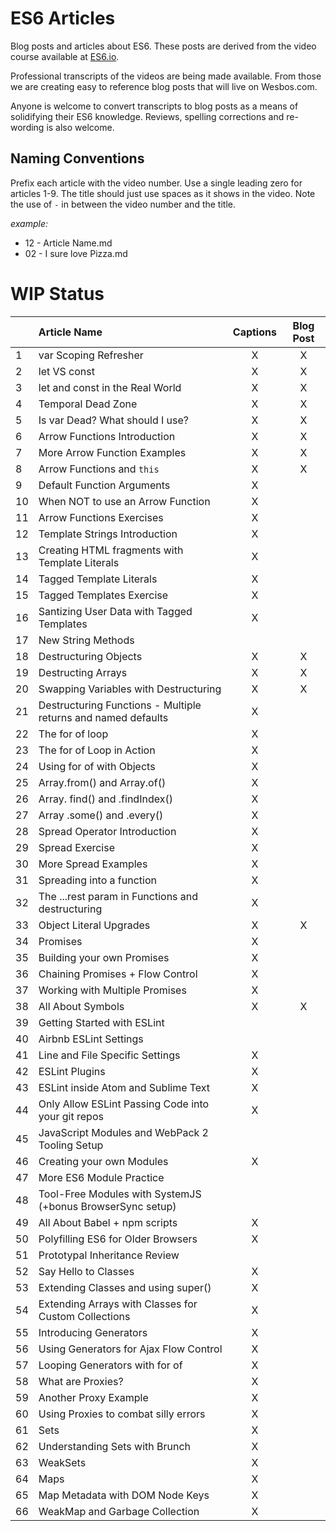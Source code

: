 # ES6 Articles

Blog posts and articles about ES6. These posts are derived from the video course available at [ES6.io](https://ES6.io).

Professional transcripts of the videos are being made available. From those we are creating easy to reference blog posts that will live on Wesbos.com. 

Anyone is welcome to convert transcripts to blog posts as a means of solidifying their ES6 knowledge. Reviews, spelling corrections and re-wording is also welcome.

## Naming Conventions

Prefix each article with the video number. Use a single leading zero for articles 1-9. The title should just use spaces as it shows in the video. Note the use of ` - ` in between the video number and the title.

_example:_

- 12 - Article Name.md 
- 02 - I sure love Pizza.md 


# WIP Status

|  | Article Name   |      Captions       |  Blog Post |
|----------|:-------------|:------:|:------:|
| 1 | var Scoping Refresher | X | X |
| 2 | let VS const | X | X |
| 3 | let and const in the Real World | X | X |
| 4 | Temporal Dead Zone | X | X |
| 5 | Is var Dead? What should I use? | X | X |
| 6 | Arrow Functions Introduction | X | X |
| 7 | More Arrow Function Examples | X | X |
| 8 | Arrow Functions and `this` | X | X |
| 9 | Default Function Arguments | X | |
| 10 | When NOT to use an Arrow Function | X | |
| 11 | Arrow Functions Exercises | X | |
| 12 | Template Strings Introduction | X | |
| 13 | Creating HTML fragments with Template Literals | X | |
| 14 | Tagged Template Literals | X | |
| 15 | Tagged Templates Exercise | X | |
| 16 | Santizing User Data with Tagged Templates | X | |
| 17 | New String Methods |  | |
| 18 | Destructuring Objects | X | X |
| 19 | Destructing Arrays | X | X |
| 20 | Swapping Variables with Destructuring | X | X |
| 21 | Destructuring Functions - Multiple returns and named defaults | X | |
| 22 | The for of loop | X | |
| 23 | The for of Loop in Action | X | |
| 24 | Using for of with Objects | X | |
| 25 | Array.from() and Array.of() | X | |
| 26 | Array. find() and .findIndex() | X | |
| 27 | Array .some() and .every() | X | |
| 28 | Spread Operator Introduction | X | |
| 29 | Spread Exercise | X | |
| 30 | More Spread Examples | X | |
| 31 | Spreading into a function | X | |
| 32 | The ...rest param in Functions and destructuring | X | |
| 33 | Object Literal Upgrades | X | X |
| 34 | Promises | X | |
| 35 | Building your own Promises | X | |
| 36 | Chaining Promises + Flow Control | X | |
| 37 | Working with Multiple Promises | X | |
| 38 | All About Symbols | X | X |
| 39 | Getting Started with ESLint |  | |
| 40 | Airbnb ESLint Settings |  | |
| 41 | Line and File Specific Settings | X | |
| 42 | ESLint Plugins | X | |
| 43 | ESLint inside Atom and Sublime Text | X | |
| 44 | Only Allow ESLint Passing Code into your git repos | X | |
| 45 | JavaScript Modules and WebPack 2 Tooling Setup |  | |
| 46 | Creating your own Modules | X | |
| 47 | More ES6 Module Practice |  | |
| 48 | Tool-Free Modules with SystemJS (+bonus BrowserSync setup) |  | |
| 49 | All About Babel + npm scripts | X | |
| 50 | Polyfilling ES6 for Older Browsers | X | |
| 51 | Prototypal Inheritance Review |  | |
| 52 | Say Hello to Classes | X | |
| 53 | Extending Classes and using super() | X | |
| 54 | Extending Arrays with Classes for Custom Collections | X | |
| 55 | Introducing Generators | X | |
| 56 | Using Generators for Ajax Flow Control | X | |
| 57 | Looping Generators with for of | X | |
| 58 | What are Proxies? | X | |
| 59 | Another Proxy Example | X | |
| 60 | Using Proxies to combat silly errors | X | |
| 61 | Sets | X | |
| 62 | Understanding Sets with Brunch | X | |
| 63 | WeakSets | X | |
| 64 | Maps | X | |
| 65 | Map Metadata with DOM Node Keys | X | |
| 66 | WeakMap and Garbage Collection | X | |
